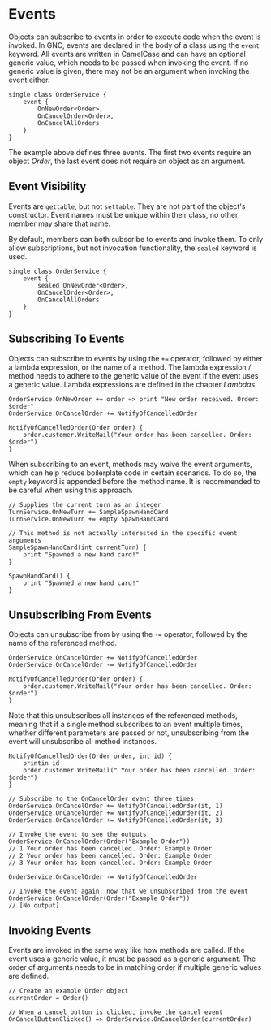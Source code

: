 # Events

Objects can subscribe to events in order to execute code when the event is invoked.
In GNO, events are declared in the body of a class using the `event` keyword.
All events are written in CamelCase and can have an optional generic value, which needs to be
passed when invoking the event. If no generic value is given, there may not be an argument when
invoking the event either.

```gno
single class OrderService {
    event {
        OnNewOrder<Order>,
        OnCancelOrder<Order>,
        OnCancelAllOrders
    }
}
```

The example above defines three events. The first two events require an object _Order_, the last
event does not require an object as an argument.

## Event Visibility

Events are `gettable`, but not `settable`. They are not part of the object's constructor.
Event names must be unique within their class, no other member may share that name.

By default, members can both subscribe to events and invoke them.
To only allow subscriptions, but not invocation functionality, the `sealed` keyword is used.

```gno
single class OrderService {
    event {
        sealed OnNewOrder<Order>,
        OnCancelOrder<Order>,
        OnCancelAllOrders
    }
}
```

## Subscribing To Events

Objects can subscribe to events by using the `+=` operator, followed by either a lambda expression,
or the name of a method. The lambda expression / method needs to adhere to the generic value of
the event if the event uses a generic value. Lambda expressions are defined in the chapter
_Lambdas_.

```gno
OrderService.OnNewOrder += order => print "New order received. Order: $order"
OrderService.OnCancelOrder += NotifyOfCancelledOrder

NotifyOfCancelledOrder(Order order) {
    order.customer.WriteMail("Your order has been cancelled. Order: $order")
}
```

When subscribing to an event, methods may waive the event arguments, which can help reduce
boilerplate code in certain scenarios. To do so, the `empty` keyword is appended before the method
name. It is recommended to be careful when using this approach.

```gno
// Supplies the current turn as an integer
TurnService.OnNewTurn += SampleSpawnHandCard
TurnService.OnNewTurn += empty SpawnHandCard

// This method is not actually interested in the specific event arguments
SampleSpawnHandCard(int currentTurn) {
    print "Spawned a new hand card!"
}

SpawnHandCard() {
    print "Spawned a new hand card!"
}
```

## Unsubscribing From Events

Objects can unsubscribe from by using the `-=` operator, followed by the name of the referenced
method.

```gno
OrderService.OnCancelOrder += NotifyOfCancelledOrder
OrderService.OnCancelOrder -= NotifyOfCancelledOrder

NotifyOfCancelledOrder(Order order) {
    order.customer.WriteMail("Your order has been cancelled. Order: $order")
}
```

Note that this unsubscribes all instances of the referenced methods, meaning that if a
single method subscribes to an event multiple times, whether different parameters are passed or not,
unsubscribing from the event will unsubscribe all method instances.

```gno
NotifyOfCancelledOrder(Order order, int id) {
    printin id
    order.customer.WriteMail(" Your order has been cancelled. Order: $order")
}

// Subscribe to the OnCancelOrder event three times
OrderService.OnCancelOrder += NotifyOfCancelledOrder(it, 1)
OrderService.OnCancelOrder += NotifyOfCancelledOrder(it, 2)
OrderService.OnCancelOrder += NotifyOfCancelledOrder(it, 3)

// Invoke the event to see the outputs
OrderService.OnCancelOrder(Order("Example Order"))
// 1 Your order has been cancelled. Order: Example Order
// 2 Your order has been cancelled. Order: Example Order
// 3 Your order has been cancelled. Order: Example Order

OrderService.OnCancelOrder -= NotifyOfCancelledOrder

// Invoke the event again, now that we unsubscribed from the event
OrderService.OnCancelOrder(Order("Example Order"))
// [No output]
```

## Invoking Events

Events are invoked in the same way like how methods are called.
If the event uses a generic value, it must be passed as a generic argument.
The order of arguments needs to be in matching order if multiple generic values are defined.

```gno
// Create an example Order object
currentOrder = Order()

// When a cancel button is clicked, invoke the cancel event
OnCancelButtonClicked() => OrderService.OnCancelOrder(currentOrder)
```
